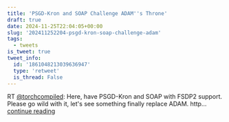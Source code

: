 ```yaml
---
title: 'PSGD-Kron and SOAP Challenge ADAM''s Throne'
draft: true
date: 2024-11-25T22:04:05+00:00
slug: '202411252204-psgd-kron-soap-challenge-adam'
tags:
  - tweets
is_tweet: true
tweet_info:
  id: '1861048213039636947'
  type: 'retweet'
  is_thread: False
---
```




RT [@torchcompiled](https://x.com/torchcompiled): Here, have PSGD-Kron and SOAP with FSDP2 support. Please go wild with it, let's see something finally replace ADAM.
http… [continue reading](https://x.com/sytelus/status/1861048213039636947)
